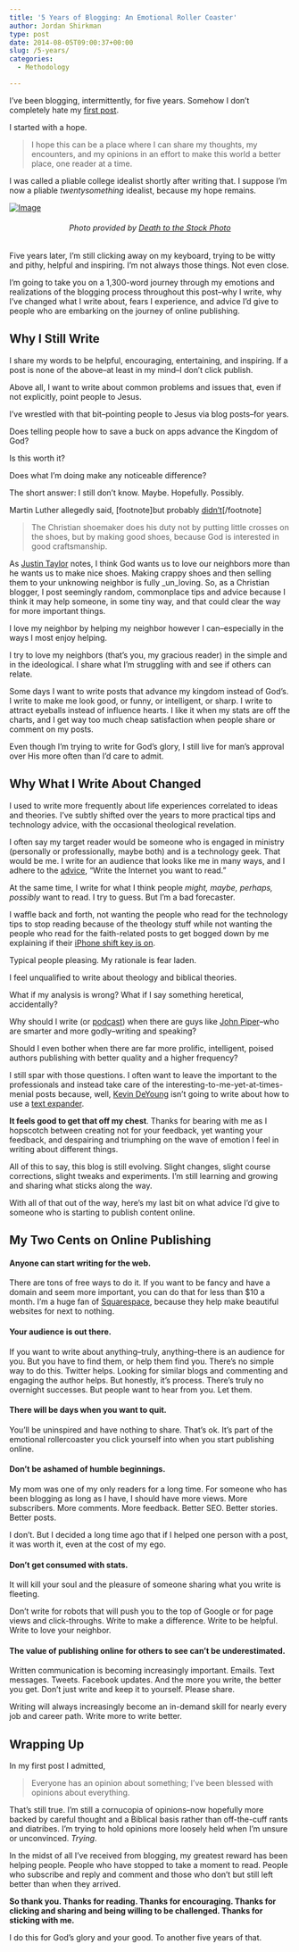 ```yaml
---
title: '5 Years of Blogging: An Emotional Roller Coaster'
author: Jordan Shirkman
type: post
date: 2014-08-05T09:00:37+00:00
slug: /5-years/
categories:
  - Methodology

---
```

I’ve been blogging, intermittently, for five years. Somehow I don’t completely hate my [first post](https://jshirk.com/blog/this-is-why-i-blog/).

I started with a hope.

> I hope this can be a place where I can share my thoughts, my encounters, and my opinions in an effort to make this world a better place, one reader at a time.

I was called a pliable college idealist shortly after writing that. I suppose I’m now a pliable _twentysomething_ idealist, because my hope remains.

[![Image](/images/balloons.jpeg)](https://jshirk.com/blog/5-years)

<h6 style="text-align: center;">
  Photo provided by <a href="http://deathtothestockphoto.com">Death to the Stock Photo</a>
</h6>

Five years later, I’m still clicking away on my keyboard, trying to be witty and pithy, helpful and inspiring. I’m not always those things. Not even close.

I’m going to take you on a 1,300-word journey through my emotions and realizations of the blogging process throughout this post–why I write, why I’ve changed what I write about, fears I experience, and advice I’d give to people who are embarking on the journey of online publishing.

## Why I Still Write

I share my words to be helpful, encouraging, entertaining, and inspiring. If a post is none of the above–at least in my mind–I don’t click publish.

Above all, I want to write about common problems and issues that, even if not explicitly, point people to Jesus.

I’ve wrestled with that bit–pointing people to Jesus via blog posts–for years.

Does telling people how to save a buck on apps advance the Kingdom of God?

Is this worth it?

Does what I’m doing make any noticeable difference?

The short answer: I still don’t know. Maybe. Hopefully. Possibly.

Martin Luther allegedly said, [footnote]but probably [didn’t](http://thegospelcoalition.org/blogs/justintaylor/2014/02/20/5-quotes-that-luther-didnt-actually-say/)[/footnote]

> The Christian shoemaker does his duty not by putting little crosses on the shoes, but by making good shoes, because God is interested in good craftsmanship.

As [Justin Taylor](http://thegospelcoalition.org/blogs/justintaylor/2014/02/20/5-quotes-that-luther-didnt-actually-say/) notes, I think God wants us to love our neighbors more than he wants us to make nice shoes. Making crappy shoes and then selling them to your unknowing neighbor is fully _un_loving. So, as a Christian blogger, I post seemingly random, commonplace tips and advice because I think it may help someone, in some tiny way, and that could clear the way for more important things.

I love my neighbor by helping my neighbor however I can–especially in the ways I most enjoy helping.

I try to love my neighbors (that’s you, my gracious reader) in the simple and in the ideological. I share what I’m struggling with and see if others can relate.

Some days I want to write posts that advance my kingdom instead of God’s. I write to make me look good, or funny, or intelligent, or sharp. I write to attract eyeballs instead of influence hearts. I like it when my stats are off the charts, and I get way too much cheap satisfaction when people share or comment on my posts.

Even though I’m trying to write for God’s glory, I still live for man’s approval over His more often than I’d care to admit.

## Why What I Write About Changed

I used to write more frequently about life experiences correlated to ideas and theories. I’ve subtly shifted over the years to more practical tips and technology advice, with the occasional theological revelation.

I often say my target reader would be someone who is engaged in ministry (personally or professionally, maybe both) and is a technology geek. That would be me. I write for an audience that looks like me in many ways, and I adhere to the [advice](http://shawnblanc.net/2014/05/fighting-to-stay-creative/), “Write the Internet you want to read.”

At the same time, I write for what I think people _might, maybe, perhaps, possibly_ want to read. I try to guess. But I’m a bad forecaster.

I waffle back and forth, not wanting the people who read for the technology tips to stop reading because of the theology stuff while not wanting the people who read for the faith-related posts to get bogged down by me explaining if their [iPhone shift key is on][5].

Typical people pleasing. My rationale is fear laden.

I feel unqualified to write about theology and biblical theories.

What if my analysis is wrong? What if I say something heretical, accidentally?

Why should I write (or [podcast](http://unpacked.co/)) when there are guys like [John Piper](http://www.desiringgod.org/blog)–who are smarter and more godly–writing and speaking?

Should I even bother when there are far more prolific, intelligent, poised authors publishing with better quality and a higher frequency?

I still spar with those questions. I often want to leave the important to the professionals and instead take care of the interesting-to-me-yet-at-times-menial posts because, well, [Kevin DeYoung](http://thegospelcoalition.org/blogs/kevindeyoung/) isn’t going to write about how to use a [text expander][9].

**It feels good to get that off my chest**. Thanks for bearing with me as I hopscotch between creating not for your feedback, yet wanting your feedback, and despairing and triumphing on the wave of emotion I feel in writing about different things.

All of this to say, this blog is still evolving. Slight changes, slight course corrections, slight tweaks and experiments. I’m still learning and growing and sharing what sticks along the way.

With all of that out of the way, here’s my last bit on what advice I’d give to someone who is starting to publish content online.

## My Two Cents on Online Publishing

#### Anyone can start writing for the web.

There are tons of free ways to do it. If you want to be fancy and have a domain and seem more important, you can do that for less than $10 a month. I’m a huge fan of [Squarespace](http://squarespace.com), because they help make beautiful websites for next to nothing.

#### Your audience is out there.

If you want to write about anything–truly, anything–there is an audience for you. But you have to find them, or help them find you. There’s no simple way to do this. Twitter helps. Looking for similar blogs and commenting and engaging the author helps. But honestly, it’s process. There’s truly no overnight successes. But people want to hear from you. Let them.

#### There will be days when you want to quit.

You’ll be uninspired and have nothing to share. That’s ok. It’s part of the emotional rollercoaster you click yourself into when you start publishing online.

#### Don’t be ashamed of humble beginnings.

My mom was one of my only readers for a long time. For someone who has been blogging as long as I have, I should have more views. More subscribers. More comments. More feedback. Better SEO. Better stories. Better posts.

I don’t. But I decided a long time ago that if I helped one person with a post, it was worth it, even at the cost of my ego.

#### Don’t get consumed with stats.

It will kill your soul and the pleasure of someone sharing what you write is fleeting.

Don’t write for robots that will push you to the top of Google or for page views and click-throughs. Write to make a difference. Write to be helpful. Write to love your neighbor.

#### The value of publishing online for others to see can’t be underestimated.

Written communication is becoming increasingly important. Emails. Text messages. Tweets. Facebook updates. And the more you write, the better you get. Don’t just write and keep it to yourself. Please share.

Writing will always increasingly become an in-demand skill for nearly every job and career path. Write more to write better.

## Wrapping Up

In my first post I admitted,

> Everyone has an opinion about something; I’ve been blessed with opinions about everything.

That’s still true. I’m still a cornucopia of opinions–now hopefully more backed by careful thought and a Biblical basis rather than off-the-cuff rants and diatribes. I’m trying to hold opinions more loosely held when I’m unsure or unconvinced. _Trying_.

In the midst of all I’ve received from blogging, my greatest reward has been helping people. People who have stopped to take a moment to read. People who subscribe and reply and comment and those who don’t but still left better than when they arrived.

**So thank you. Thanks for reading. Thanks for encouraging. Thanks for clicking and sharing and being willing to be challenged. Thanks for sticking with me.**

I do this for God’s glory and your good. To another five years of that.

 [5]: jshirk.com/blog/ios-shift-key/
 [9]: jshirk.com/blog/text-expander/